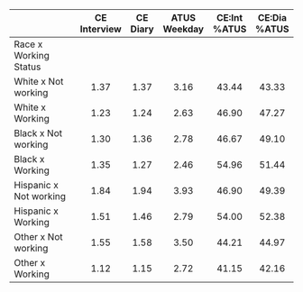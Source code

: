 
|                      | CE<br>Interview |  CE<br>Diary | ATUS<br>Weekday | CE:Int<br>%ATUS | CE:Dia<br>%ATUS |
| -------------------- | :----------: | :----------: | :----------: | :----------: | :----------: |
| Race x Working Status |              |              |              |              |              |
| White x Not working  |         1.37 |         1.37 |         3.16 |        43.44 |        43.33 |
| White x Working      |         1.23 |         1.24 |         2.63 |        46.90 |        47.27 |
| Black x Not working  |         1.30 |         1.36 |         2.78 |        46.67 |        49.10 |
| Black x Working      |         1.35 |         1.27 |         2.46 |        54.96 |        51.44 |
| Hispanic x Not working |         1.84 |         1.94 |         3.93 |        46.90 |        49.39 |
| Hispanic x Working   |         1.51 |         1.46 |         2.79 |        54.00 |        52.38 |
| Other x Not working  |         1.55 |         1.58 |         3.50 |        44.21 |        44.97 |
| Other x Working      |         1.12 |         1.15 |         2.72 |        41.15 |        42.16 |


